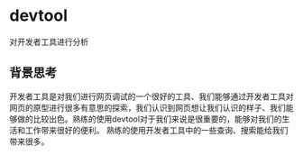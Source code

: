 # devtool
对开发者工具进行分析

## 背景思考
开发者工具是对我们进行网页调试的一个很好的工具、我们能够通过开发者工具对网页的原型进行很多有意思的探索，我们认识到网页想让我们认识的样子、我们能够做的比较出色。熟练的使用devtool对于我们来说是很重要的，能够对我们的生活和工作带来很好的便利。
熟练的使用开发者工具中的一些查询、搜索能给我们带来很多。
